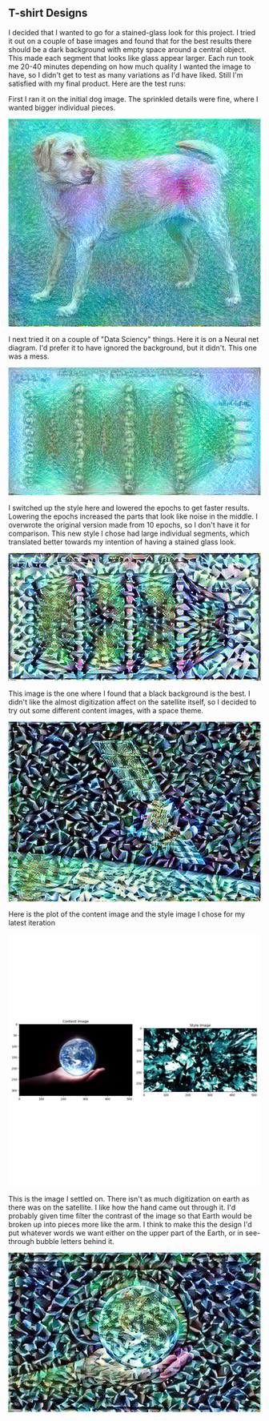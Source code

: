 ## T-shirt Designs

I decided that I wanted to go for a stained-glass look for this project. I tried it out on a couple of base images and 
found that for the best results there should be a dark background with empty space around a central object. This made each
segment that looks like glass appear larger. Each run took me 20-40 minutes depending on how much quality I wanted the
image to have, so I didn't get to test as many variations as I'd have liked. 
Still I'm satisfied with my final product. Here are the test runs:

First I ran it on the initial dog image. The sprinkled details were fine, where I wanted bigger individual pieces.

![Style Test](stylized-image2.png)

I next tried it on a couple of "Data Sciency" things. Here it is on a Neural net diagram. I'd prefer it to have ignored
the background, but it didn't. This one was a mess.

![Style Test](stylized-image3.png)

I switched up the style here and lowered the epochs to get faster results. Lowering the epochs increased the parts that look like noise
in the middle. I overwrote the original version made from 10 epochs, so I don't have it for comparison. This new style I chose
had large individual segments, which translated better towards my intention of having a stained glass look.

![Style Test](stylized-image4.png)

This image is the one where I found that a black background is the best. I didn't like the almost digitization affect on 
the satellite itself, so I decided to try out some different content images, with a space theme.

![Style Test](stylized-image5.png)

Here is the plot of the content image and the style image I chose for my latest iteration

![Style Test](StylePlot.png)

This is the image I settled on. There isn't as much digitization on earth as there was on the satellite. I like how the 
hand came out through it. I'd probably given time filter the contrast of the image so that Earth would be broken up into 
pieces more like the arm. I think to make this the design I'd put whatever words we want either on the upper part of the 
Earth, or in see-through bubble letters behind it.

![Style Test](stylized-image6.png)


